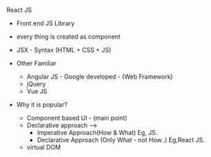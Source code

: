 React JS

- Front end JS Library
- every thing is created as component
- JSX - Syntax (HTML + CSS + JS)
- Other Familiar
    - Angular JS  - Google developed - (Web Framework)
    - jQuery
    - Vue JS

- Why it is popular?
    - Component based UI - (main point)
    - Declarative approach --> 
        - Imperative Approach(How & What) Eg, JS. 
        - Declarative Approach (Only What - not How..) Eg,React JS.
    - virtual DOM

    



